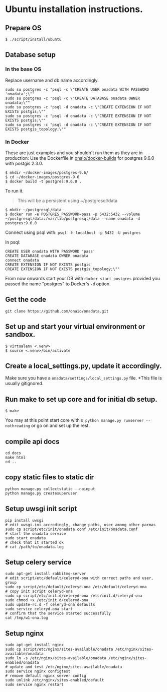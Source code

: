 # Ubuntu installation instructions.
## Prepare OS
    $ ./script/install/ubuntu

## Database setup

### In the base OS
Replace username and db name accordingly.

    sudo su postgres -c "psql -c \"CREATE USER onadata WITH PASSWORD 'onadata';\""
    sudo su postgres -c "psql -c \"CREATE DATABASE onadata OWNER onadata;\""
    sudo su postgres -c "psql -d onadata -c \"CREATE EXTENSION IF NOT EXISTS postgis;\""
    sudo su postgres -c "psql -d onadata -c \"CREATE EXTENSION IF NOT EXISTS postgis;\""
    sudo su postgres -c "psql -d onadata -c \"CREATE EXTENSION IF NOT EXISTS postgis_topology;\""

### In Docker
These are just examples and you shouldn't run them as they are in production:
Use the Dockerfile in [onaio/docker-builds](https://github.com/onaio/docker-builds/tree/master/postgres) for postgres 9.6.0 with postgis 2.3.0.
```
$ mkdir ~/docker-images/postgres-9.6/
$ cd ~/docker-images/postgres-9.6
$ docker build -t postgres:9.6.0 .
```

To run it.

> This will be a persistent using ~/postgresql/data

```
$ mkdir ~/postgresql/data
$ docker run -e POSTGRES_PASSWORD=pass -p 5432:5432 --volume ~/postgresql/data:/var/lib/postgresql/data --name onadata -d postgres:9.6.0
```

Connect using psql with:
`psql -h localhost -p 5432 -U postgres`

In psql:
```
CREATE USER onadata WITH PASSWORD 'pass'
CREATE DATABASE onadata OWNER onadata
connect onadata
CREATE EXTENSION IF NOT EXISTS postgis
CREATE EXTENSION IF NOT EXISTS postgis_topology;\""
```

From now onwards start your DB with `docker start postgres` provided you passed the name "postgres" to Docker's `-d` option.

## Get the code
    git clone https://github.com/onaio/onadata.git

## Set up and start your virtual environment or sandbox.
    $ virtualenv <.venv>
    $ source <.venv>/bin/activate

## Create a local_settings.py, update it accordingly.
Make sure you have a `onadata/settings/local_settings.py` file.
*This file is usually gitignored.

## Run make to set up core and for initial db setup.
    $ make
You may at this point start core with `$ python manage.py runserver --nothreading` or go on and set up the rest.

## compile api docs
    cd docs
    make html
    cd ..

## copy static files to static dir
    python manage.py collectstatic --noinput
    python manage.py createsuperuser

## Setup uwsgi init script
    pip install uwsgi
    # edit uwsgi.ini accrodingly, change paths, user among other parmas
    sudo cp script/etc/init/onadata.conf /etc/init/onadata.conf
    # start the onadata service
    sudo start onadata
    # check that it started ok
    # cat /path/to/onadata.log

## Setup celery service
    sudo apt-get install rabbitmq-server
    # edit script/etc/default/celeryd-ona with correct paths and user, group
    sudo cp script/etc/default/celeryd-ona /etc/default/celeryd-ona
    # copy init script celeryd-ona
    sudo cp script/etc/init.d/celeryd-ona /etc/init.d/celeryd-ona
    sudo chmod +x /etc/init.d/celeryd-ona
    sudo update-rc.d -f celeryd-ona defaults
    sudo service celeryd-ona start
    # confirm that the service started successfully
    cat /tmp/w1-ona.log

## Setup nginx
    sudo apt-get install nginx
    sudo cp script/etc/nginx/sites-available/onadata /etc/nginx/sites-available/onadata
    sudo ln -s /etc/nginx/sites-available/onadata /etc/nginx/sites-enabled/onadata
    # update and test /etc/nginx/sites-available/onadata
    sudo service nginx configtest
    # remove default nginx server config
    sudo unlink /etc/nginx/sites-enabled/default
    sudo service nginx restart
